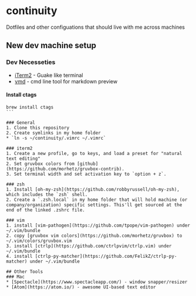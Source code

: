 # continuity
Dotfiles and other configuations that should live with me across machines


## New dev machine setup
### Dev Necesseties
* [iTerm2](https://www.iterm2.com) - Guake like terminal
* [vmd](https://github.com/yoshuawuyts/vmd) - cmd line tool for markdown preview 

#### Install ctags
````
brew install ctags
```

### General 
1. Clone this repository 
2. Create symlinks in my home folder 
* `ln -s ~/continuity/.vimrc ~/.vimrc`

### iterm2
1. Create a new profile, go to keys, and load a preset for "natural text editing" 
2. Set gruvbox colors from [github](https://github.com/morhetz/gruvbox-contrib).
3. Set terminal width and set activation key to `option + z`.

### zsh
1. Install [oh-my-zsh](https://github.com/robbyrussell/oh-my-zsh), which includes the `zsh` shell.
2. Create a `.zsh.local` in my home folder that will hold machine (or company/organization) specific settings. This'll get sourced at the end of the linked .zshrc file.

### vim
1. install [vim-pathogen](https://github.com/tpope/vim-pathogen) under ~/.vim/bundle
2. copy [gruvbox vim colors](https://github.com/morhetz/gruvbox) to ~/.vim/colors/gruvbox.vim
3. install [ctrlp](https://github.com/ctrlpvim/ctrlp.vim) under ~/.vim/bundle
4. install [ctrlp-py-matcher](https://github.com/FelikZ/ctrlp-py-matcher) under ~/.vim/bundle

## Other Tools 
### Mac
* [Spectacle](https://www.spectacleapp.com/) - window snapper/resizer
* [Atom](https://atom.io/) - awesome UI-based text editor 

